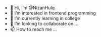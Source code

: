 - 👋 Hi, I’m @NizanHulq
- 👀 I’m interested in frontend programming
- 🌱 I’m currently learning in college
- 💞️ I’m looking to collaborate on ...
- 📫 How to reach me ...

<!---
NizanHulq/NizanHulq is a ✨ special ✨ repository because its `README.md` (this file) appears on your GitHub profile.
You can click the Preview link to take a look at your changes.
--->
